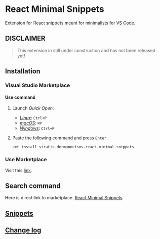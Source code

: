 # React Minimal Snippets

Extension for React snippets meant for minimalists for [VS Code](https://code.visualstudio.com/).

## DISCLAIMER

> This extension in still under construction and has not been released yet!

## Installation

### Visual Studio Marketplace

#### Use command

1. Launch _Quick Open_:
   - [_Linux_](https://code.visualstudio.com/shortcuts/keyboard-shortcuts-linux.pdf): `Ctrl+P`
   - [_macOS_](https://code.visualstudio.com/shortcuts/keyboard-shortcuts-macos.pdf): `⌘P`
   - [_Windows_](https://code.visualstudio.com/shortcuts/keyboard-shortcuts-windows.pdf): `Ctrl+P`
2. Paste the following command and press `Enter`:

   ```shell
   ext install stratis-dermanoutsos.react-minimal-snippets
   ```

### Use Marketplace

Visit this [link](https://marketplace.visualstudio.com/items?itemName=stratis-dermanoutsos.react-minimal-snippets).

## Search command

Here is direct link to marketplace: [React Minimal Snippets](https://marketplace.visualstudio.com/items?itemName=stratis-dermanoutsos.react-minimal-snippets)

## [Snippets](./docs/SNIPPETS.md)

## [Change log](./CHANGELOG.md)
